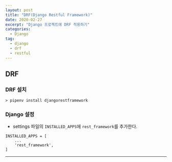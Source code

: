 ```yaml
---
layout: post
title: "DRF(Django Restful Framework)"
date: 2020-02-27
excerpt: "Django 프로젝트에 DRF 적용하기"
categories:
  - Django
tag:
  - django
  - drf
  - restful
---
```


## DRF

### DRF 설치

```linux
> pipenv install djangorestframework

```

### Django 설정
* settings 파일의 `INSTALLED_APPS`에 `rest_framework`를 추가한다.

```linux
INSTALLED_APPS = [
    ...
    'rest_framework',
]
```

---
